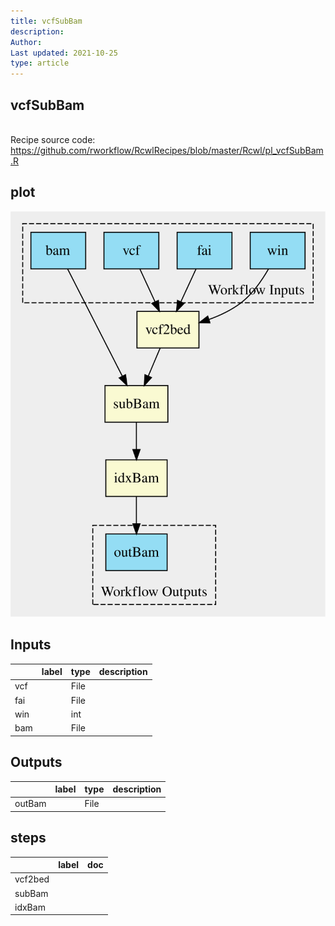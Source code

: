 ```yaml
---
title: vcfSubBam
description: 
Author: 
Last updated: 2021-10-25
type: article
---
```

## vcfSubBam
<br>Recipe source code: <https://github.com/rworkflow/RcwlRecipes/blob/master/Rcwl/pl_vcfSubBam.R>
## plot
![## vcfSubBam](/plots/vcfSubBam.svg)
## Inputs
|    |label |type |description  |
|:---|:-----|:----|:------------|
|vcf |      |File |  |
|fai |      |File |  |
|win |      |int  |  |
|bam |      |File |  |
## Outputs
|       |label        |type |description  |
|:------|:------------|:----|:------------|
|outBam |  |File |  |
## steps
|        |label        |doc          |
|:-------|:------------|:------------|
|vcf2bed |  |  |
|subBam  |  |  |
|idxBam  |  |  |

